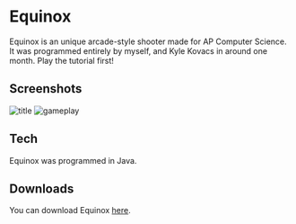 # Equinox
Equinox is an unique arcade-style shooter made for AP Computer Science. It was programmed entirely by myself, and Kyle Kovacs in around one month. Play the tutorial first!
## Screenshots
![title](http://i.imgur.com/B6cSOe6.png)
![gameplay](http://i.imgur.com/unOjjlI.gif)
## Tech
Equinox was programmed in Java.
## Downloads
You can download Equinox [here](http://www.filedropper.com/equinoxhomeversion).

